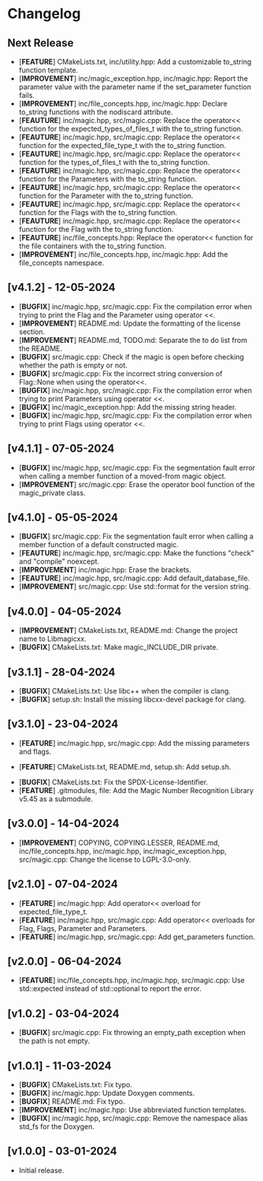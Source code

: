 # Changelog

## Next Release

+ [**FEATURE**] CMakeLists.txt, inc/utility.hpp: Add a customizable to_string function template.
+ [**IMPROVEMENT**] inc/magic_exception.hpp, inc/magic.hpp: Report the parameter value with the parameter name if the set_parameter function fails.
+ [**IMPROVEMENT**] inc/file_concepts.hpp, inc/magic.hpp: Declare to_string functions with the nodiscard attribute.
+ [**FEAUTURE**] inc/magic.hpp, src/magic.cpp: Replace the operator<< function for the expected_types_of_files_t with the to_string function.
+ [**FEAUTURE**] inc/magic.hpp, src/magic.cpp: Replace the operator<< function for the expected_file_type_t with the to_string function.
+ [**FEAUTURE**] inc/magic.hpp, src/magic.cpp: Replace the operator<< function for the types_of_files_t with the to_string function.
+ [**FEAUTURE**] inc/magic.hpp, src/magic.cpp: Replace the operator<< function for the Parameters with the to_string function.
+ [**FEAUTURE**] inc/magic.hpp, src/magic.cpp: Replace the operator<< function for the Parameter with the to_string function.
+ [**FEAUTURE**] inc/magic.hpp, src/magic.cpp: Replace the operator<< function for the Flags with the to_string function.
+ [**FEAUTURE**] inc/magic.hpp, src/magic.cpp: Replace the operator<< function for the Flag with the to_string function.
+ [**FEAUTURE**] inc/file_concepts.hpp: Replace the operator<< function for the file containers with the to_string function.
+ [**IMPROVEMENT**] inc/file_concepts.hpp, inc/magic.hpp: Add the file_concepts namespace.

## [v4.1.2] - 12-05-2024

+ [**BUGFIX**] inc/magic.hpp, src/magic.cpp: Fix the compilation error when trying to print the Flag and the Parameter using operator <<.
+ [**IMPROVEMENT**] README.md: Update the formatting of the license section.
+ [**IMPROVEMENT**] README.md, TODO.md: Separate the to do list from the README.
+ [**BUGFIX**] src/magic.cpp: Check if the magic is open before checking whether the path is empty or not.
+ [**BUGFIX**] src/magic.cpp: Fix the incorrect string conversion of Flag::None when using the operator<<.
+ [**BUGFIX**] inc/magic.hpp, src/magic.cpp: Fix the compilation error when trying to print Parameters using operator <<.
+ [**BUGFIX**] inc/magic_exception.hpp: Add the missing string header.
+ [**BUGFIX**] inc/magic.hpp, src/magic.cpp: Fix the compilation error when trying to print Flags using operator <<.

## [v4.1.1] - 07-05-2024

+ [**BUGFIX**] inc/magic.hpp, src/magic.cpp: Fix the segmentation fault error when calling a member function of a moved-from magic object.
+ [**IMPROVEMENT**] src/magic.cpp: Erase the operator bool function of the magic_private class.

## [v4.1.0] - 05-05-2024

+ [**BUGFIX**] src/magic.cpp: Fix the segmentation fault error when calling a member function of a default constructed magic.
+ [**FEAUTURE**] inc/magic.hpp, src/magic.cpp: Make the functions "check" and "compile" noexcept.
+ [**IMPROVEMENT**] inc/magic.hpp: Erase the brackets.
+ [**FEAUTURE**] inc/magic.hpp, src/magic.cpp: Add default_database_file.
+ [**IMPROVEMENT**] src/magic.cpp: Use std::format for the version string.

## [v4.0.0] - 04-05-2024

+ [**IMPROVEMENT**] CMakeLists.txt, README.md: Change the project name to Libmagicxx.
+ [**BUGFIX**] CMakeLists.txt: Make magic_INCLUDE_DIR private.

## [v3.1.1] - 28-04-2024

+ [**BUGFIX**] CMakeLists.txt: Use libc++ when the compiler is clang.
+ [**BUGFIX**] setup.sh: Install the missing libcxx-devel package for clang.

## [v3.1.0] - 23-04-2024

+ [**FEATURE**] inc/magic.hpp, src/magic.cpp: Add the missing parameters and flags.
* [**FEATURE**] CMakeLists.txt, README.md, setup.sh: Add setup.sh.
+ [**BUGFIX**] CMakeLists.txt: Fix the SPDX-License-Identifier.
+ [**FEATURE**] .gitmodules, file: Add the Magic Number Recognition Library v5.45 as a submodule.

## [v3.0.0] - 14-04-2024

+ [**IMPROVEMENT**] COPYING, COPYING.LESSER, README.md, inc/file_concepts.hpp, inc/magic.hpp, inc/magic_exception.hpp, src/magic.cpp: Change the license to LGPL-3.0-only.

## [v2.1.0] - 07-04-2024

+ [**FEATURE**] inc/magic.hpp: Add operator<< overload for expected_file_type_t.
+ [**FEATURE**] inc/magic.hpp, src/magic.cpp: Add operator<< overloads for Flag, Flags, Parameter and Parameters.
+ [**FEATURE**] inc/magic.hpp, src/magic.cpp: Add get_parameters function.

## [v2.0.0] - 06-04-2024

+ [**FEATURE**] inc/file_concepts.hpp, inc/magic.hpp, src/magic.cpp: Use std::expected instead of std::optional to report the error.

## [v1.0.2] - 03-04-2024

+ [**BUGFIX**] src/magic.cpp: Fix throwing an empty_path exception when the path is not empty.

## [v1.0.1] - 11-03-2024

+ [**BUGFIX**] CMakeLists.txt: Fix typo.
+ [**BUGFIX**] inc/magic.hpp: Update Doxygen comments.
+ [**BUGFIX**] README.md: Fix typo.
+ [**IMPROVEMENT**] inc/magic.hpp: Use abbreviated function templates.
+ [**BUGFIX**] inc/magic.hpp, src/magic.cpp: Remove the namespace alias std_fs for the Doxygen.

## [v1.0.0] - 03-01-2024

+ Initial release.
